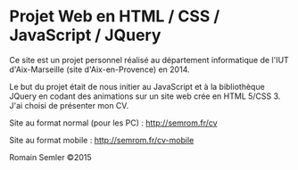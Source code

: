 Projet Web en HTML / CSS / JavaScript / JQuery
==================================

Ce site est un projet personnel réalisé au département informatique de l'IUT d'Aix-Marseille (site d'Aix-en-Provence) en 2014.

Le but du projet était de nous initier au JavaScript et à la bibliothèque JQuery en codant des animations sur un site web crée en HTML 5/CSS 3. J'ai choisi de présenter mon CV.

Site au format normal (pour les PC) : http://semrom.fr/cv

Site au format mobile : http://semrom.fr/cv-mobile

Romain Semler ©2015

